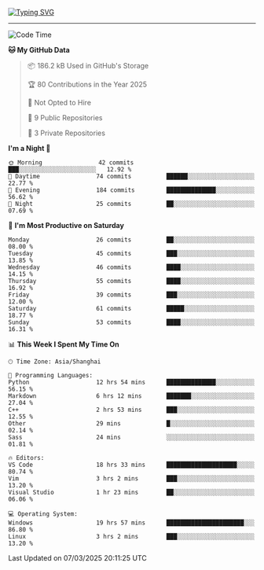 <a href="https://git.io/typing-svg"><img src="https://readme-typing-svg.demolab.com?font=Jersey+10&size=33&pause=1000&color=0077B8&vCenter=true&width=429&height=46&lines=TALK+LESS,+SMILE+MORE." alt="Typing SVG" /></a>

---

<!--START_SECTION:waka-->
![Code Time](http://img.shields.io/badge/Code%20Time-172%20hrs%205%20mins-blue)

**🐱 My GitHub Data** 

> 📦 186.2 kB Used in GitHub's Storage 
 > 
> 🏆 80 Contributions in the Year 2025
 > 
> 🚫 Not Opted to Hire
 > 
> 📜 9 Public Repositories 
 > 
> 🔑 3 Private Repositories 
 > 
**I'm a Night 🦉** 

```text
🌞 Morning                42 commits          ███░░░░░░░░░░░░░░░░░░░░░░   12.92 % 
🌆 Daytime                74 commits          ██████░░░░░░░░░░░░░░░░░░░   22.77 % 
🌃 Evening                184 commits         ██████████████░░░░░░░░░░░   56.62 % 
🌙 Night                  25 commits          ██░░░░░░░░░░░░░░░░░░░░░░░   07.69 % 
```
📅 **I'm Most Productive on Saturday** 

```text
Monday                   26 commits          ██░░░░░░░░░░░░░░░░░░░░░░░   08.00 % 
Tuesday                  45 commits          ███░░░░░░░░░░░░░░░░░░░░░░   13.85 % 
Wednesday                46 commits          ████░░░░░░░░░░░░░░░░░░░░░   14.15 % 
Thursday                 55 commits          ████░░░░░░░░░░░░░░░░░░░░░   16.92 % 
Friday                   39 commits          ███░░░░░░░░░░░░░░░░░░░░░░   12.00 % 
Saturday                 61 commits          █████░░░░░░░░░░░░░░░░░░░░   18.77 % 
Sunday                   53 commits          ████░░░░░░░░░░░░░░░░░░░░░   16.31 % 
```


📊 **This Week I Spent My Time On** 

```text
🕑︎ Time Zone: Asia/Shanghai

💬 Programming Languages: 
Python                   12 hrs 54 mins      ██████████████░░░░░░░░░░░   56.15 % 
Markdown                 6 hrs 12 mins       ███████░░░░░░░░░░░░░░░░░░   27.04 % 
C++                      2 hrs 53 mins       ███░░░░░░░░░░░░░░░░░░░░░░   12.55 % 
Other                    29 mins             █░░░░░░░░░░░░░░░░░░░░░░░░   02.14 % 
Sass                     24 mins             ░░░░░░░░░░░░░░░░░░░░░░░░░   01.81 % 

🔥 Editors: 
VS Code                  18 hrs 33 mins      ████████████████████░░░░░   80.74 % 
Vim                      3 hrs 2 mins        ███░░░░░░░░░░░░░░░░░░░░░░   13.20 % 
Visual Studio            1 hr 23 mins        ██░░░░░░░░░░░░░░░░░░░░░░░   06.06 % 

💻 Operating System: 
Windows                  19 hrs 57 mins      ██████████████████████░░░   86.80 % 
Linux                    3 hrs 2 mins        ███░░░░░░░░░░░░░░░░░░░░░░   13.20 % 
```


 Last Updated on 07/03/2025 20:11:25 UTC
<!--END_SECTION:waka-->
